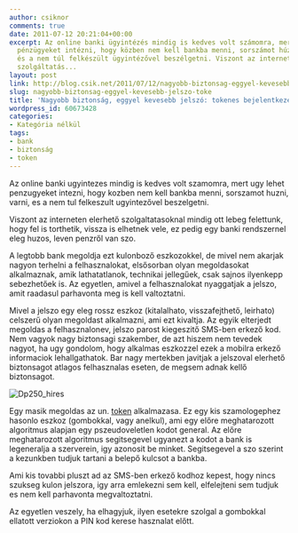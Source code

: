 ```yaml
---
author: csiknor
comments: true
date: 2011-07-12 20:21:04+00:00
excerpt: Az online banki ügyintézés mindig is kedves volt számomra, mert úgy lehet
  pénzügyeket intézni, hogy közben nem kell bankba menni, sorszámot húzni, várni,
  és a nem túl felkészült ügyintézővel beszélgetni. Viszont az interneten elérhető
  szolgáltatás...
layout: post
link: http://blog.csik.net/2011/07/12/nagyobb-biztonsag-eggyel-kevesebb-jelszo-toke/
slug: nagyobb-biztonsag-eggyel-kevesebb-jelszo-toke
title: 'Nagyobb biztonság, eggyel kevesebb jelszó: tokenes bejelentkezés a bankba'
wordpress_id: 60673428
categories:
- Kategória nélkül
tags:
- bank
- biztonság
- token
---
```


Az online banki ugyintezes mindig is kedves volt szamomra, mert ugy lehet penzugyeket intezni, hogy kozben nem kell bankba menni, sorszamot huzni, varni, es a nem tul felkeszult ugyintezővel beszelgetni.

Viszont az interneten elerhető szolgaltatasoknal mindig ott lebeg felettunk, hogy fel is torthetik, vissza is elhetnek vele, ez pedig egy banki rendszernel eleg huzos, leven penzről van szo.

A legtobb bank megoldja ezt kulonboző eszkozokkel, de mivel nem akarjak nagyon terhelni a felhasznalokat, elsősorban olyan megoldasokat alkalmaznak, amik lathatatlanok, technikai jellegűek, csak sajnos ilyenkepp sebezhetőek is. Az egyetlen, amivel a felhasznalokat nyaggatjak a jelszo, amit raadasul parhavonta meg is kell valtoztatni.

Mivel a jelszo egy eleg rossz eszkoz (kitalalhato, visszafejthető, leirhato) celszerű olyan megoldast alkalmazni, ami ezt kivaltja. Az egyik elterjedt megoldas a felhasznalonev, jelszo parost kiegeszitő SMS-ben erkező kod. Nem vagyok nagy biztonsagi szakember, de azt hiszem nem tevedek nagyot, ha ugy gondolom, hogy alkalmas eszkozzel ezek a mobilra erkező informaciok lehallgathatok. Bar nagy mertekben javitjak a jelszoval elerhető biztonsagot atlagos felhasznalas eseten, de megsem adnak kellő biztonsagot.

![Dp250_hires]({{site.baseurl}}/images/dp250_hires-scaled500.jpg)

Egy masik megoldas az un. [token](http://en.wikipedia.org/wiki/Security_token) alkalmazasa. Ez egy kis szamologephez hasonlo eszkoz (gombokkal, vagy anelkul), ami egy előre meghatarozott algoritmus alapjan egy pszeudoveletlen kodot general. Az előre meghatarozott algoritmus segitsegevel ugyanezt a kodot a bank is legeneralja a szerverein, igy azonosit be minket. Segitsegevel a szo szerint a kezunkben tudjuk tartani a belepő kulcsot a bankba.

Ami kis tovabbi pluszt ad az SMS-ben erkező kodhoz kepest, hogy nincs szukseg kulon jelszora, igy arra emlekezni sem kell, elfelejteni sem tudjuk es nem kell parhavonta megvaltoztatni.

Az egyetlen veszely, ha elhagyjuk, ilyen esetekre szolgal a gombokkal ellatott verziokon a PIN kod kerese hasznalat előtt.
